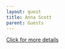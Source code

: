 ```yaml
---
layout: guest
title: Anna Scott
parent: Guests
---
```



<div class="badge-base LI-profile-badge" data-locale="en_US" data-size="medium" data-theme="light" 
data-type="VERTICAL" data-vanity="anna-scott-79251a1" data-version="v1"><a class="badge-base__link 
LI-simple-link" href="https://www.linkedin.com/in/anna-scott-79251a1?trk=profile-badge">Click for more details</a></div>


